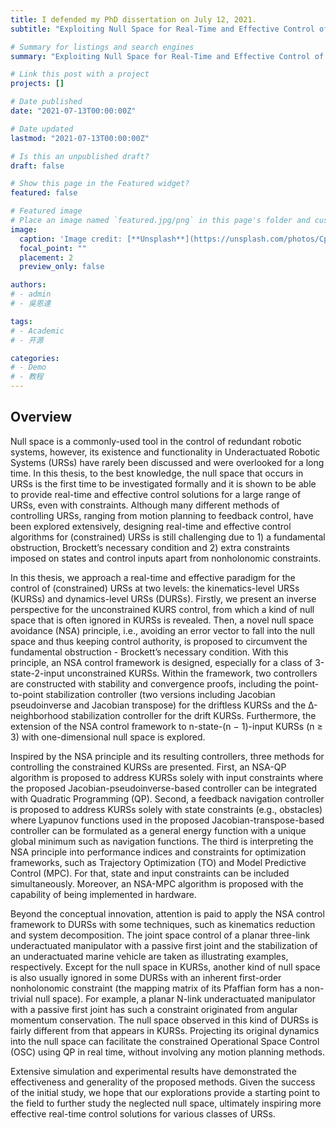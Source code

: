 ```yaml
---
title: I defended my PhD dissertation on July 12, 2021. 
subtitle: "Exploiting Null Space for Real-Time and Effective Control of Underactuated Robotic Systems (Committee Members: Prof. Yunhui Liu, Prof. Kwok Wai Samuel Au, Prof. Tat Ming Lau, and Prof. Marco Hutter)"

# Summary for listings and search engines
summary: "Exploiting Null Space for Real-Time and Effective Control of Underactuated Robotic Systems (Committee Members: Prof. Yunhui Liu, Prof. Kwok Wai Samuel Au, Prof. Tat Ming Lau, and Prof. Marco Hutter)"

# Link this post with a project
projects: []

# Date published
date: "2021-07-13T00:00:00Z"

# Date updated
lastmod: "2021-07-13T00:00:00Z"

# Is this an unpublished draft?
draft: false

# Show this page in the Featured widget?
featured: false

# Featured image
# Place an image named `featured.jpg/png` in this page's folder and customize its options here.
image:
  caption: 'Image credit: [**Unsplash**](https://unsplash.com/photos/CpkOjOcXdUY)'
  focal_point: ""
  placement: 2
  preview_only: false

authors:
# - admin
# - 吳恩達

tags:
# - Academic
# - 开源

categories:
# - Demo
# - 教程
---
```


## Overview
Null space is a commonly-used tool in the control of redundant robotic systems,
however, its existence and functionality in Underactuated Robotic Systems
(URSs) have rarely been discussed and were overlooked for a long time. In this
thesis, to the best knowledge, the null space that occurs in URSs is the first
time to be investigated formally and it is shown to be able to provide real-time
and effective control solutions for a large range of URSs, even with constraints.
Although many different methods of controlling URSs, ranging from motion planning
to feedback control, have been explored extensively, designing real-time and
effective control algorithms for (constrained) URSs is still challenging due to 1) a
fundamental obstruction, Brockett’s necessary condition and 2) extra constraints
imposed on states and control inputs apart from nonholonomic constraints.

In this thesis, we approach a real-time and effective paradigm for the control
of (constrained) URSs at two levels: the kinematics-level URSs (KURSs)
and dynamics-level URSs (DURSs). Firstly, we present an inverse perspective
for the unconstrained KURS control, from which a kind of null space that is
often ignored in KURSs is revealed. Then, a novel null space avoidance (NSA)
principle, i.e., avoiding an error vector to fall into the null space and thus keeping
control authority, is proposed to circumvent the fundamental obstruction -
Brockett’s necessary condition. With this principle, an NSA control framework is
designed, especially for a class of 3-state-2-input unconstrained KURSs. Within
the framework, two controllers are constructed with stability and convergence
proofs, including the point-to-point stabilization controller (two versions including
Jacobian pseudoinverse and Jacobian transpose) for the driftless KURSs and the Δ-neighborhood stabilization controller for the drift KURSs. Furthermore,
the extension of the NSA control framework to n-state-(n − 1)-input KURSs
(n ≥ 3) with one-dimensional null space is explored.

Inspired by the NSA principle and its resulting controllers, three methods for
controlling the constrained KURSs are presented. First, an NSA-QP algorithm
is proposed to address KURSs solely with input constraints where the proposed
Jacobian-pseudoinverse-based controller can be integrated with Quadratic Programming
(QP). Second, a feedback navigation controller is proposed to address
KURSs solely with state constraints (e.g., obstacles) where Lyapunov functions
used in the proposed Jacobian-transpose-based controller can be formulated as a
general energy function with a unique global minimum such as navigation functions.
The third is interpreting the NSA principle into performance indices and
constraints for optimization frameworks, such as Trajectory Optimization (TO)
and Model Predictive Control (MPC). For that, state and input constraints can
be included simultaneously. Moreover, an NSA-MPC algorithm is proposed with
the capability of being implemented in hardware.

Beyond the conceptual innovation, attention is paid to apply the NSA control
framework to DURSs with some techniques, such as kinematics reduction
and system decomposition. The joint space control of a planar three-link underactuated
manipulator with a passive first joint and the stabilization of an
underactuated marine vehicle are taken as illustrating examples, respectively.
Except for the null space in KURSs, another kind of null space is also usually
ignored in some DURSs with an inherent first-order nonholonomic constraint (the
mapping matrix of its Pfaffian form has a non-trivial null space). For example,
a planar N-link underactuated manipulator with a passive first joint has such
a constraint originated from angular momentum conservation. The null space
observed in this kind of DURSs is fairly different from that appears in KURSs.
Projecting its original dynamics into the null space can facilitate the constrained
Operational Space Control (OSC) using QP in real time, without involving any
motion planning methods.

Extensive simulation and experimental results have demonstrated the effectiveness
and generality of the proposed methods. Given the success of the initial study, we hope that our explorations provide a starting point to the field to further
study the neglected null space, ultimately inspiring more effective real-time
control solutions for various classes of URSs.




